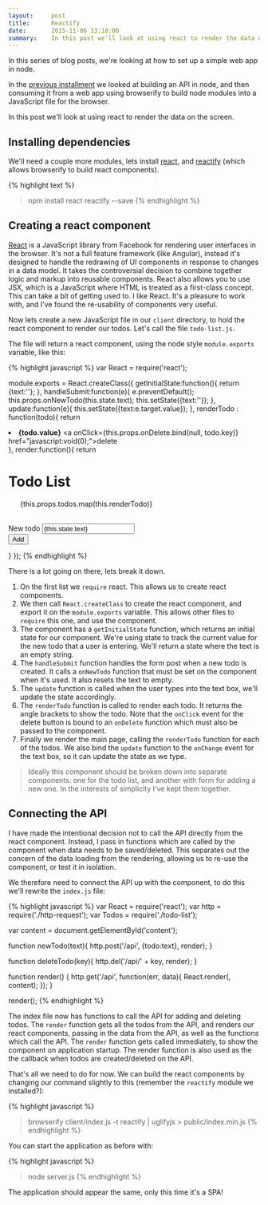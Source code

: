 ```yaml
---
layout:     post
title:      Reactify
date:       2015-11-06 13:18:00
summary:    In this post we'll look at using react to render the data on the screen
---
```


In this series of blog posts, we're looking at how to set up a simple web app in node.

In the [previous installment](http://richorama.github.io/2015/10/02/enter-the-browser/) we looked at building an API in node, and then consuming it from a web app using browserify to build node modules into a JavaScript file for the browser.

In this post we'll look at using react to render the data on the screen.

## Installing dependencies

We'll need a couple more modules, lets install [react](https://www.npmjs.com/package/react), and [reactify](https://www.npmjs.com/package/reactify) (which allows browserify to build react components).

{% highlight text %}
> npm install react reactify --save
{% endhighlight %}

## Creating a react component

[React](https://facebook.github.io/react/) is a JavaScript library from Facebook for rendering user interfaces in the browser. It's not a full feature framework (like Angular), instead it's designed to handle the redrawing of UI components in response to changes in a data model. It takes the controversial decision to combine together logic and markup into reusable components. React also allows you to use JSX, which is a JavaScript where HTML is treated as a first-class concept. This can take a bit of getting used to. I like React. It's a pleasure to work with, and I've found the re-usability of components very useful.

Now lets create a new JavaScript file in our `client` directory, to hold the react component to render our todos. Let's call the file `todo-list.js`. 

The file will return a react component, using the node style `module.exports` variable, like this:

{% highlight javascript %}
var React = require('react');

module.exports = React.createClass({
  getInitialState:function(){
    return {text:''};
  },
  handleSubmit:function(e){
    e.preventDefault();
    this.props.onNewTodo(this.state.text);
    this.setState({text:''});
  },
  update:function(e){
    this.setState({text:e.target.value});
  },
  renderTodo : function(todo){
    return <li key={todo.key}>
      <strong>{todo.value}</strong> <a onClick={this.props.onDelete.bind(null, todo.key)} href="javascript:void(0);">delete</a>
    </li>
  },
  render:function(){
    return <div className="container">
      <h1>Todo List</h1>
      <ul>{this.props.todos.map(this.renderTodo)}</ul>      
      <form className="form-inline" onSubmit={this.handleSubmit}>
        <div className="form-group">
          <label>New todo</label>
          <input type="text" value={this.state.text} onChange={this.update} className="form-control" />
        </div>
        <button type="submit" className="btn btn-default">Add</button>
      </form>
    </div>
  }
});
{% endhighlight %}

There is a lot going on there, lets break it down.

1. On the first list we `require` react. This allows us to create react components.
1. We then call `React.createClass` to create the react component, and export it on the `module.exports` variable. This allows other files to `require` this one, and use the component.
1. The component has a `getInitialState` function, which returns an initial state for our component. We're using state to track the current value for the new todo that a user is entering. We'll return a state where the text is an empty string.
1. The `handleSubmit` function handles the form post when a new todo is created. It calls a `onNewTodo` function that must be set on the component when it's used. It also resets the text to empty.
1. The `update` function is called when the user types into the text box, we'll update the state accordingly.
1. The `renderTodo` function is called to render each todo. It returns the angle brackets to show the todo. Note that the `onClick` event for the delete button is bound to an `onDelete` function which must also be passed to the component.
1. Finally we render the main page, calling the `renderTodo` function for each of the todos. We also bind the `update` function to the `onChange` event for the text box, so it can update the state as we type.

> Ideally this component should be broken down into separate components: one for the todo list, and another with form for adding a new one. In the interests of simplicity I've kept them together.

## Connecting the API

I have made the intentional decision not to call the API directly from the react component. Instead, I pass in functions which are called by the component when data needs to be saved/deleted. This separates out the concern of the data loading from the rendering, allowing us to re-use the component, or test it in isolation.

We therefore need to connect the API up with the component, to do this we'll rewrite the `index.js` file:

{% highlight javascript %}
var React = require('react');
var http = require('./http-request');
var Todos = require('./todo-list');

var content = document.getElementById('content');

function newTodo(text){
  http.post('/api', {todo:text}, render);
}

function deleteTodo(key){
  http.del('/api/' + key, render);
}

function render() {
  http.get('/api', function(err, data){
    React.render(<Todos todos={data} onNewTodo={newTodo} onDelete={deleteTodo} />, content);
  });
}

render();
{% endhighlight %}

The index file now has functions to call the API for adding and deleting todos. The `render` function gets all the todos from the API, and renders our react components, passing in the data from the API, as well as the functions which call the API. The `render` function gets called immediately, to show the component on application startup. The render function is also used as the the callback when todos are created/deleted on the API.

That's all we need to do for now. We can build the react components by changing our command slightly to this (remember the `reactify` module we installed?):

{% highlight javascript %}
> browserify client/index.js -t reactify | uglifyjs > public/index.min.js
{% endhighlight %}

You can start the application as before with:

{% highlight javascript %}
> node server.js
{% endhighlight %}

The application should appear the same, only this time it's a SPA!